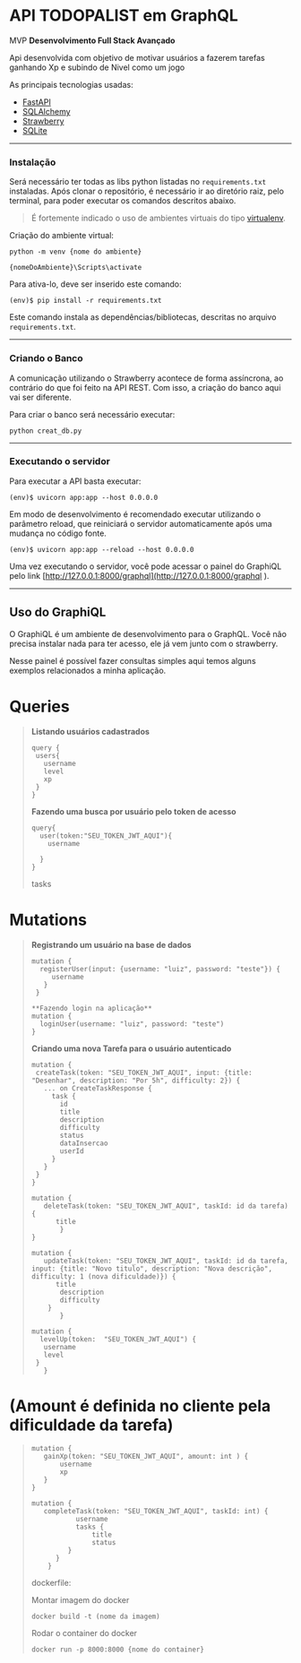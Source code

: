 # API TODOPALIST em GraphQL

MVP **Desenvolvimento Full Stack Avançado** 

Api desenvolvida com objetivo de motivar usuários a fazerem tarefas ganhando Xp e subindo de Nivel como um jogo


As principais tecnologias usadas:
 - [FastAPI](https://fastapi.tiangolo.com/)
 - [SQLAlchemy](https://www.sqlalchemy.org/)
 - [Strawberry](https://strawberry.rocks/docs)
 - [SQLite](https://www.sqlite.org/index.html)

---
### Instalação


Será necessário ter todas as libs python listadas no `requirements.txt` instaladas.
Após clonar o repositório, é necessário ir ao diretório raiz, pelo terminal, para poder executar os comandos descritos abaixo.

> É fortemente indicado o uso de ambientes virtuais do tipo [virtualenv](https://virtualenv.pypa.io/en/latest/installation.html).

Criação do ambiente virtual:

```
python -m venv {nome do ambiente}
```

```
{nomeDoAmbiente}\Scripts\activate
```
Para ativa-lo, deve ser inserido este comando:


```
(env)$ pip install -r requirements.txt
```
Este comando instala as dependências/bibliotecas, descritas no arquivo `requirements.txt`.


---
### Criando o Banco

A comunicação utilizando o Strawberry acontece de forma assíncrona, ao contrário do que foi feito na API REST. Com isso, a criação do banco aqui vai ser diferente.

Para criar o banco será necessário executar:

```
python creat_db.py 
```

---
### Executando o servidor

Para executar a API basta executar:

```
(env)$ uvicorn app:app --host 0.0.0.0
```

Em modo de desenvolvimento é recomendado executar utilizando o parâmetro reload, que reiniciará o servidor
automaticamente após uma mudança no código fonte. 

```
(env)$ uvicorn app:app --reload --host 0.0.0.0
```

Uma vez executando o servidor, você pode acessar o painel do GraphiQL pelo link [http://127.0.0.1:8000/graphql](http://127.0.0.1:8000/graphql ).

---
## Uso do GraphiQL

O GraphiQL é um ambiente de desenvolvimento para o GraphQL. Você não precisa instalar nada para ter acesso, ele já vem junto com o strawberry.

Nesse painel é possível fazer consultas simples aqui temos alguns exemplos relacionados a minha aplicação.


# Queries

> **Listando usuários cadastrados**
> ```
> query {
>  users{
>    username
>    level
>    xp
>  }
>}
> ```
>
>
> **Fazendo uma busca por usuário pelo token de acesso**
> ```
> query{
>   user(token:"SEU_TOKEN_JWT_AQUI"){
>     username
>
>   }
> }
> ```
> tasks
>    
>
>
# Mutations 

> **Registrando um usuário na base de dados**
> ```
> mutation {
>   registerUser(input: {username: "luiz", password: "teste"}) {
>      username
>    }
>  }
>
> **Fazendo login na aplicação**
> mutation {
>   loginUser(username: "luiz", password: "teste")
> }
> ```
>
>
> **Criando uma nova Tarefa para o usuário autenticado**
> ```
> mutation {
>  createTask(token: "SEU_TOKEN_JWT_AQUI", input: {title: "Desenhar", description: "Por 5h", difficulty: 2}) {
>    ... on CreateTaskResponse {
>      task {
>        id
>        title
>        description
>        difficulty
>        status
>        dataInsercao
>        userId
>      }
>    }
>  }
>}
> ```
>
> ```
> mutation {
>    deleteTask(token: "SEU_TOKEN_JWT_AQUI", taskId: id da tarefa) {
>       title
>        }
>}
> ```
>
>
> ```
> mutation {
>    updateTask(token: "SEU_TOKEN_JWT_AQUI", taskId: id da tarefa, input: {title: "Novo titulo", description: "Nova descrição", difficulty: 1 (nova dificuldade)}) {
>       title
>        description
>        difficulty
>     }
>        }
> ```
>
> ```
> mutation {
>   levelUp(token:  "SEU_TOKEN_JWT_AQUI") {
>    username
>    level
>  }
>    }
> ```
  # (Amount é definida no cliente pela dificuldade da tarefa) #
> ```
> mutation {           
>    gainXp(token: "SEU_TOKEN_JWT_AQUI", amount: int ) {
>        username
>        xp
>    }
> }
> ```
>
> ```
> mutation {
>    completeTask(token: "SEU_TOKEN_JWT_AQUI", taskId: int) {
>            username
>            tasks {
>                title
>                status
>          }
>       }
>     }
> ```
>
>
> dockerfile:
> 
>Montar imagem do docker
> 
>```docker build -t (nome da imagem) ```
> 
>Rodar o container do docker
> 
>``` docker run -p 8000:8000 {nome do container} ```


